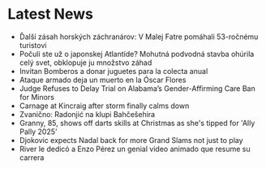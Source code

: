 # Latest News
-  Ďalší zásah horských záchranárov: V Malej Fatre pomáhali 53-ročnému turistovi
-  Počuli ste už o japonskej Atlantíde? Mohutná podvodná stavba ohúrila celý svet, obklopuje ju množstvo záhad
-  Invitan Bomberos a donar juguetes para la colecta anual
-  Ataque armado deja un muerto en la Óscar Flores
-  Judge Refuses to Delay Trial on Alabama’s Gender-Affirming Care Ban for Minors
-  Carnage at Kincraig after storm finally calms down
-  Zvanično: Radonjić na klupi Bahčešehira
-  Granny, 85, shows off darts skills at Christmas as she's tipped for 'Ally Pally 2025'
-  Djokovic expects Nadal back for more Grand Slams not just to play
-  River le dedicó a Enzo Pérez un genial video animado que resume su carrera
